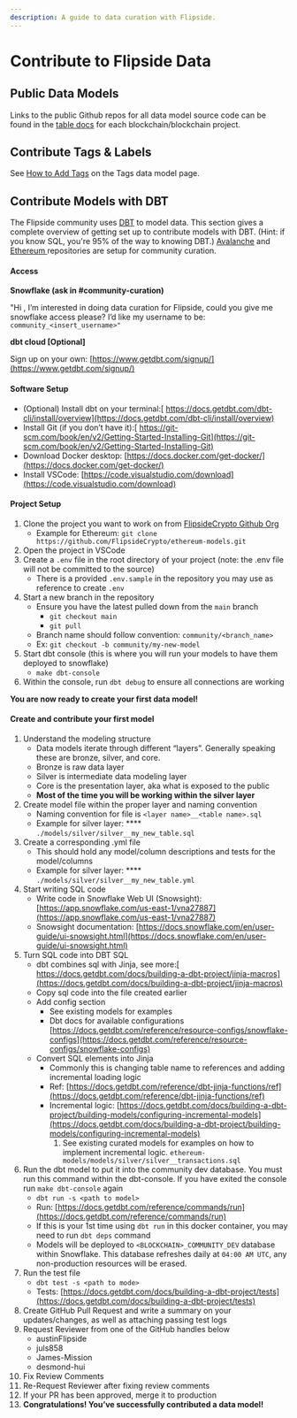 ```yaml
---
description: A guide to data curation with Flipside.
---
```


# Contribute to Flipside Data

## Public Data Models

Links to the public Github repos for all data model source code can be found in the [table docs](tables/) for each blockchain/blockchain project.

## Contribute Tags & Labels

See [How to Add Tags](https://docs.flipsidecrypto.com/our-data/data-models/tags#how-to-add-tags) on the Tags data model page.

## Contribute Models with DBT

The Flipside community uses [DBT](https://docs.getdbt.com/) to model data. This section gives a complete overview of getting set up to contribute models with DBT. (Hint: if you know SQL, you're 95% of the way to knowing DBT.) [Avalanche](tables/avalanche-tables.md) and [Ethereum ](tables/ethereum-tables.md)repositories are setup for community curation.

#### Access

**Snowflake (ask in #community-curation)**

"Hi , I’m interested in doing data curation for Flipside, could you give me snowflake access please? I’d like my username to be:  `community_<insert_username>"`

**dbt cloud \[Optional]**

Sign up on your own:  [https://www.getdbt.com/signup/](https://www.getdbt.com/signup/)

#### **Software Setup**

* (Optional) Install dbt on your terminal:[  https://docs.getdbt.com/dbt-cli/install/overview](https://docs.getdbt.com/dbt-cli/install/overview)
* Install Git (if you don’t have it):[  https://git-scm.com/book/en/v2/Getting-Started-Installing-Git](https://git-scm.com/book/en/v2/Getting-Started-Installing-Git)
* Download Docker desktop: [https://docs.docker.com/get-docker/](https://docs.docker.com/get-docker/)
* Install VSCode: [https://code.visualstudio.com/download](https://code.visualstudio.com/download)

#### **Project Setup**

1. Clone the project you want to work on from [FlipsideCrypto Github Org](https://github.com/FlipsideCrypto)
   * Example for Ethereum: `git clone https://github.com/FlipsideCrypto/ethereum-models.git`
2. Open the project in VSCode
3. Create a `.env` file in the root directory of your project (note: the .env file will not be committed to the source)
   * There is a provided `.env.sample` in the repository you may use as reference to create `.env`
4. Start a new branch in the repository
   * Ensure you have the latest pulled down from the `main` branch
     * `git checkout main`
     * `git pull`
   * Branch name should follow convention:  `community/<branch_name>`
   * Ex:  `git checkout -b community/my-new-model`
5. Start dbt console (this is where you will run your models to have them deployed to snowflake)
   * `make dbt-console`
6. Within the console, run `dbt debug` to ensure all connections are working

**You are now ready to create your first data model!**

#### **Create and contribute your first model**

1. Understand the modeling structure
   * Data models iterate through different “layers”. Generally speaking these are bronze, silver, and core.
   * Bronze is raw data layer
   * Silver is intermediate data modeling layer
   * Core is the presentation layer, aka what is exposed to the public
   * **Most of the time you will be working within the silver layer**
2. Create model file within the proper layer and naming convention
   * Naming convention for file is `<layer name>__<table name>.sql`
   * Example for silver layer: **** `./models/silver/silver__my_new_table.sql`
3. Create a corresponding .yml file
   * This should hold any model/column descriptions and tests for the model/columns
   * Example for silver layer: **** `./models/silver/silver__my_new_table.yml`
4. Start writing SQL code
   * Write code in Snowflake Web UI (Snowsight):  [https://app.snowflake.com/us-east-1/vna27887](https://app.snowflake.com/us-east-1/vna27887)
   * Snowsight documentation:  [https://docs.snowflake.com/en/user-guide/ui-snowsight.html](https://docs.snowflake.com/en/user-guide/ui-snowsight.html)
5. Turn SQL code into DBT SQL
   * dbt combines sql with Jinja, see more:[ https://docs.getdbt.com/docs/building-a-dbt-project/jinja-macros](https://docs.getdbt.com/docs/building-a-dbt-project/jinja-macros)
   * Copy sql code into the file created earlier
   * Add config section
     * See existing models for examples
     * Dbt docs for available configurations [https://docs.getdbt.com/reference/resource-configs/snowflake-configs](https://docs.getdbt.com/reference/resource-configs/snowflake-configs)
   * Convert SQL elements into Jinja
     * Commonly this is changing table name to references and adding incremental loading logic
     * Ref: [https://docs.getdbt.com/reference/dbt-jinja-functions/ref](https://docs.getdbt.com/reference/dbt-jinja-functions/ref)
     * Incremental logic: [https://docs.getdbt.com/docs/building-a-dbt-project/building-models/configuring-incremental-models](https://docs.getdbt.com/docs/building-a-dbt-project/building-models/configuring-incremental-models)
       1. See existing curated models for examples on how to implement incremental logic. `ethereum-models/models/silver/silver__transactions.sql`
6. Run the dbt model to put it into the community dev database. You must run this command within the dbt-console. If you have exited the console run `make dbt-console` again
   * `dbt run -s <path to model>`
   * Run: [https://docs.getdbt.com/reference/commands/run](https://docs.getdbt.com/reference/commands/run)
   * If this is your 1st time using `dbt run` in this docker container, you may need to run `dbt deps` command
   * Models will be deployed to `<BLOCKCHAIN>_COMMUNITY_DEV` database within Snowflake.  This database refreshes daily at `04:00 AM UTC`, any non-production resources will be erased.
7. Run the test file
   * `dbt test -s <path to mode>`
   * Tests: [https://docs.getdbt.com/docs/building-a-dbt-project/tests](https://docs.getdbt.com/docs/building-a-dbt-project/tests)
8. Create GitHub Pull Request and write a summary on your updates/changes, as well as attaching passing test logs
9. Request Reviewer from one of the GitHub handles below
   * austinFlipside
   * juls858
   * James-Mission
   * desmond-hui
10. Fix Review Comments
11. Re-Request Reviewer after fixing review comments
12. If your PR has been approved, merge it to production
13. **Congratulations! You’ve successfully contributed a data model!**

